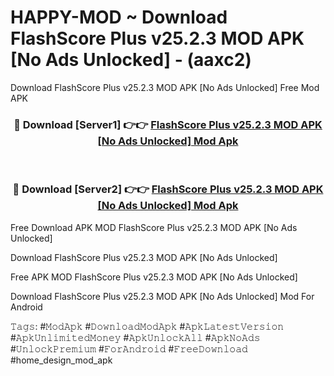 # HAPPY-MOD ~ Download FlashScore Plus v25.2.3 MOD APK [No Ads Unlocked] - (aaxc2)
Download FlashScore Plus v25.2.3 MOD APK [No Ads Unlocked] Free Mod APK

<div align="center">
<h3>🔴 Download [Server1] 👉👉 <a href="https://apk-comot.site?title=FlashScore_Plus_v25.2.3_MOD_APK_[No_Ads_Unlocked]">FlashScore Plus v25.2.3 MOD APK [No Ads Unlocked] Mod Apk</a></h3><br>

<h3>🔴 Download [Server2] 👉👉 <a href="https://apk-comot.site?title=FlashScore_Plus_v25.2.3_MOD_APK_[No_Ads_Unlocked]">FlashScore Plus v25.2.3 MOD APK [No Ads Unlocked] Mod Apk</a></h3>
</div>


Free Download APK MOD FlashScore Plus v25.2.3 MOD APK [No Ads Unlocked]

Download FlashScore Plus v25.2.3 MOD APK [No Ads Unlocked] 

Free APK MOD FlashScore Plus v25.2.3 MOD APK [No Ads Unlocked] 

Download FlashScore Plus v25.2.3 MOD APK [No Ads Unlocked] Mod For Android

𝚃𝚊𝚐𝚜: #𝙼𝚘𝚍𝙰𝚙𝚔 #𝙳𝚘𝚠𝚗𝚕𝚘𝚊𝚍𝙼𝚘𝚍𝙰𝚙𝚔 #𝙰𝚙𝚔𝙻𝚊𝚝𝚎𝚜𝚝𝚅𝚎𝚛𝚜𝚒𝚘𝚗 #𝙰𝚙𝚔𝚄𝚗𝚕𝚒𝚖𝚒𝚝𝚎𝚍𝙼𝚘𝚗𝚎𝚢 #𝙰𝚙𝚔𝚄𝚗𝚕𝚘𝚌𝚔𝙰𝚕𝚕 #𝙰𝚙𝚔𝙽𝚘𝙰𝚍𝚜 #𝚄𝚗𝚕𝚘𝚌𝚔𝙿𝚛𝚎𝚖𝚒𝚞𝚖 #𝙵𝚘𝚛𝙰𝚗𝚍𝚛𝚘𝚒𝚍 #𝙵𝚛𝚎𝚎𝙳𝚘𝚠𝚗𝚕𝚘𝚊𝚍 #home_design_mod_apk
